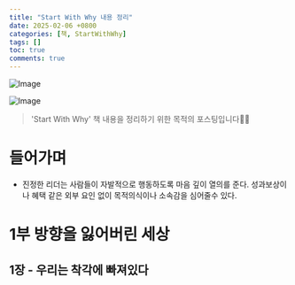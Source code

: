 ```yaml
---
title: "Start With Why 내용 정리"
date: 2025-02-06 +0800
categories: [책, StartWithWhy]
tags: []
toc: true
comments: true
---
```


![Image](https://github.com/user-attachments/assets/9d1583d6-ee3f-4bc3-bd83-f717cc3f7358)

![Image](https://github.com/user-attachments/assets/e53f4654-02b8-44d4-89d7-17c80b12805c)

> 'Start With Why' 책 내용을 정리하기 위한 목적의 포스팅입니다🙆‍♂️

# 들어가며
- 진정한 리더는 사람들이 자발적으로 행동하도록 마음 깊이 열의를 준다. 성과보상이나 혜택 같은 외부 요인 없이 목적의식이나 소속감을 심어줄수 있다.

# 1부 방향을 잃어버린 세상

## 1장 - 우리는 착각에 빠져있다
